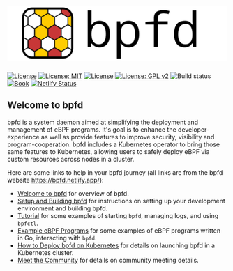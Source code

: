 # [![bpfd](./docs/img/bpfd.svg)](https://bpfd.netlify.app/)

[![License](https://img.shields.io/badge/License-Apache_2.0-blue.svg)](https://opensource.org/licenses/Apache-2.0)
[![License:
MIT](https://img.shields.io/badge/License-MIT-yellow.svg)](https://opensource.org/licenses/MIT)
[![License](https://img.shields.io/badge/License-BSD_2--Clause-orange.svg)](https://opensource.org/licenses/BSD-2-Clause)
[![License: GPL
v2](https://img.shields.io/badge/License-GPL_v2-blue.svg)](https://www.gnu.org/licenses/old-licenses/gpl-2.0.en.html)
![Build status][build-badge] [![Book][book-badge]][book-url]
[![Netlify Status](https://api.netlify.com/api/v1/badges/557ca612-4b7f-480d-a1cc-43b453502992/deploy-status)](https://app.netlify.com/sites/bpfd/deploys)

[build-badge]:
    https://img.shields.io/github/actions/workflow/status/bpfd-dev/bpfd/build.yml?branch=main
[book-badge]: https://img.shields.io/badge/read%20the-book-9cf.svg
[book-url]: https://bpfd.netlify.app/

## Welcome to bpfd

bpfd is a system daemon aimed at simplifying the deployment and management of eBPF programs.
It's goal is to enhance the developer-experience as well as provide features to improve security,
visibility and program-cooperation.
bpfd includes a Kubernetes operator to bring those same features to Kubernetes, allowing users to
safely deploy eBPF via custom resources across nodes in a cluster.

Here are some links to help in your bpfd journey (all links are from the bpfd website https://bpfd.netlify.app/):

- [Welcome to bpfd](https://bpfd.netlify.app/) for overview of bpfd.
- [Setup and Building bpfd](https://bpfd.netlify.app/bpfd/building-bpfd/) for
  instructions on setting up your development environment and building bpfd.
- [Tutorial](https://bpfd.netlify.app/bpfd/tutorial/) for some examples of starting
  `bpfd`, managing logs, and using `bpfctl`.
- [Example eBPF Programs](https://bpfd.netlify.app/examples/example-bpf/) for some
  examples of eBPF programs written in Go, interacting with `bpfd`.
- [How to Deploy bpfd on Kubernetes](https://bpfd.netlify.app/bpfd-operator/quick-start/) for details on launching
  bpfd in a Kubernetes cluster.
- [Meet the Community](https://bpfd.netlify.app/governance/meetings/) for details on community meeting details.
